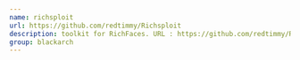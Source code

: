 ```yaml
---
name: richsploit
url: https://github.com/redtimmy/Richsploit
description: toolkit for RichFaces. URL : https://github.com/redtimmy/Richsploit Groups : blackarch blackarch-exploitation blackarch-webapp
group: blackarch
---
```

